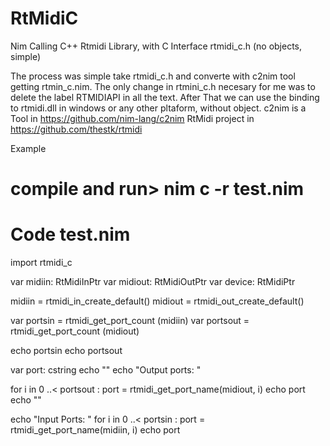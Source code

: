 # RtMidiC
Nim Calling C++ Rtmidi Library, with C Interface rtmidi_c.h (no objects, simple)

The process was simple take rtmidi_c.h and converte with c2nim tool getting rtmin_c.nim.
The only change in rtmini_c.h necesary for me was to delete the label RTMIDIAPI in all the text.
After That we can use the binding to rtmidi.dll in windows or any other pltaform, without object.
c2nim is a Tool in https://github.com/nim-lang/c2nim
RtMidi project  in https://github.com/thestk/rtmidi

Example 
# compile and run>   nim c -r test.nim
# Code test.nim

import rtmidi_c 

var  midiin:   RtMidiInPtr 
var  midiout:  RtMidiOutPtr
var  device:   RtMidiPtr

midiin = rtmidi_in_create_default()
midiout = rtmidi_out_create_default()

var portsin  =  rtmidi_get_port_count (midiin)
var portsout =  rtmidi_get_port_count (midiout)

echo portsin
echo portsout

var port: cstring
echo ""
echo "Output ports: "

for i in 0 ..< portsout  :
   port = rtmidi_get_port_name(midiout, i)
   echo port
echo ""

echo "Input Ports: "
for i in 0 ..< portsin  :
   port = rtmidi_get_port_name(midiin, i)
   echo port

